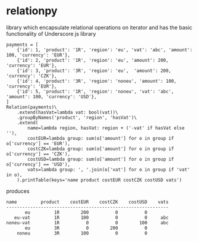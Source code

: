 relationpy
==========

library which encapsulate relational operations on iterator and has the basic functionality of Underscore js library

    payments = [
        {'id': 1, 'product': '1R', 'region': 'eu', 'vat': 'abc', 'amount': 100, 'currency': 'EUR'},
        {'id': 2, 'product': '1R', 'region': 'eu', 'amount': 200, 'currency': 'EUR'},
        {'id': 3, 'product': '3R', 'region': 'eu',  'amount': 200, 'currency': 'CZK'},
        {'id': 4, 'product': '3R', 'region': 'noneu', 'amount': 100, 'currency': 'EUR'},
        {'id': 5, 'product': '1R', 'region': 'noneu', 'vat': 'abc', 'amount': 100, 'currency': 'USD'},
    ]
    Relation(payments)\
        .extend(hasVat=lambda vat: bool(vat))\
        .groupByNames('product', 'region', 'hasVat')\
        .extend(
            name=lambda region, hasVat: region + ('-vat' if hasVat else ''),
            costEUR=lambda group: sum(o['amount'] for o in group if o['currency'] == 'EUR'),
            costCZK=lambda group: sum(o['amount'] for o in group if o['currency'] == 'CZK'),
            costUSD=lambda group: sum(o['amount'] for o in group if o['currency'] == 'USD'),
            vats=lambda group: ', '.join(o['vat'] for o in group if 'vat' in o),
        ).printTable(keys='name product costEUR costCZK costUSD vats')

produces

    name         product    costEUR    costCZK    costUSD    vats
    -------------------------------------------------------------
           eu         1R        200          0          0        
       eu-vat         1R        100          0          0     abc
    noneu-vat         1R          0          0        100     abc
           eu         3R          0        200          0        
        noneu         3R        100          0          0        
